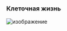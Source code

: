 ### Клеточная жизнь
![изображение](https://github.com/Karat120/Practice/assets/140876935/46ae8a54-4167-4e7d-9093-b1666e792e67)
